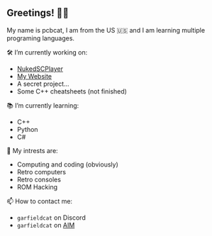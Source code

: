 ## Greetings! 👋😃
My name is pcbcat, I am from the US 🇺🇸 and I am learning multiple programing languages.

🛠️ I’m currently working on:
  - [NukedSCPlayer](https://github.com/pcbcat/NukedSCPlayer)
  - [My Website](https://pcbcat.neocities.org)
  - A secret project...
  - Some C++ cheatsheets (not finished)
  
📚 I’m currently learning:
  - C++
  - Python
  - C#

💫 My intrests are:
  - Computing and coding (obviously)
  - Retro computers
  - Retro consoles
  - ROM Hacking

📫 How to contact me: 
  - `garfieldcat` on Discord
  - `garfieldcat` on [AIM](https://nina.chat/)
